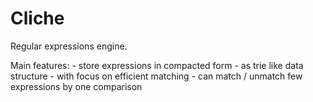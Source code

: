 # Cliche

Regular expressions engine.

Main features:
	- store expressions in compacted form - as trie like data structure
	- with focus on efficient matching - can match / unmatch few expressions by one comparison
